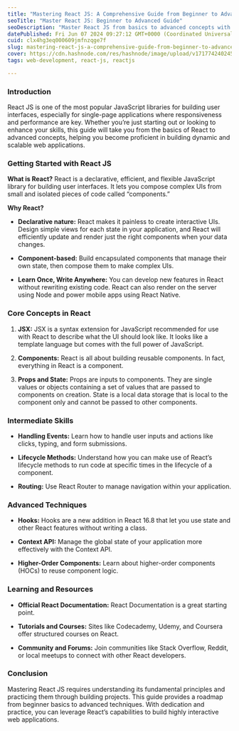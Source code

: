 ```yaml
---
title: "Mastering React JS: A Comprehensive Guide from Beginner to Advanced"
seoTitle: "Master React JS: Beginner to Advanced Guide"
seoDescription: "Master React JS from basics to advanced concepts with this comprehensive guide. Build dynamic, scalable web applications with ease"
datePublished: Fri Jun 07 2024 09:27:12 GMT+0000 (Coordinated Universal Time)
cuid: clx4hg3eq000609jmfnzqge7f
slug: mastering-react-js-a-comprehensive-guide-from-beginner-to-advanced
cover: https://cdn.hashnode.com/res/hashnode/image/upload/v1717742402456/b3d7d3c0-8cae-496a-bd74-2954456f4503.webp
tags: web-development, react-js, reactjs

---
```


### Introduction

React JS is one of the most popular JavaScript libraries for building user interfaces, especially for single-page applications where responsiveness and performance are key. Whether you’re just starting out or looking to enhance your skills, this guide will take you from the basics of React to advanced concepts, helping you become proficient in building dynamic and scalable web applications.

### Getting Started with React JS

**What is React?** React is a declarative, efficient, and flexible JavaScript library for building user interfaces. It lets you compose complex UIs from small and isolated pieces of code called “components.”

**Why React?**

* **Declarative nature:** React makes it painless to create interactive UIs. Design simple views for each state in your application, and React will efficiently update and render just the right components when your data changes.
    
* **Component-based:** Build encapsulated components that manage their own state, then compose them to make complex UIs.
    
* **Learn Once, Write Anywhere:** You can develop new features in React without rewriting existing code. React can also render on the server using Node and power mobile apps using React Native.
    

### Core Concepts in React

1. **JSX:** JSX is a syntax extension for JavaScript recommended for use with React to describe what the UI should look like. It looks like a template language but comes with the full power of JavaScript.
    
2. **Components:** React is all about building reusable components. In fact, everything in React is a component.
    
3. **Props and State:** Props are inputs to components. They are single values or objects containing a set of values that are passed to components on creation. State is a local data storage that is local to the component only and cannot be passed to other components.
    

### Intermediate Skills

* **Handling Events:** Learn how to handle user inputs and actions like clicks, typing, and form submissions.
    
* **Lifecycle Methods:** Understand how you can make use of React’s lifecycle methods to run code at specific times in the lifecycle of a component.
    
* **Routing:** Use React Router to manage navigation within your application.
    

### Advanced Techniques

* **Hooks:** Hooks are a new addition in React 16.8 that let you use state and other React features without writing a class.
    
* **Context API:** Manage the global state of your application more effectively with the Context API.
    
* **Higher-Order Components:** Learn about higher-order components (HOCs) to reuse component logic.
    

### Learning and Resources

* **Official React Documentation:** React Documentation is a great starting point.
    
* **Tutorials and Courses:** Sites like Codecademy, Udemy, and Coursera offer structured courses on React.
    
* **Community and Forums:** Join communities like Stack Overflow, Reddit, or local meetups to connect with other React developers.
    

### Conclusion

Mastering React JS requires understanding its fundamental principles and practicing them through building projects. This guide provides a roadmap from beginner basics to advanced techniques. With dedication and practice, you can leverage React’s capabilities to build highly interactive web applications.
